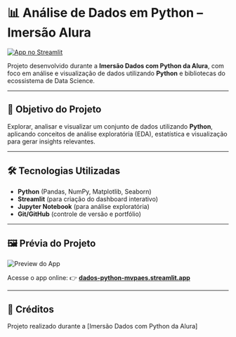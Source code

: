 # 📊 Análise de Dados em Python – Imersão Alura

[![App no Streamlit](https://img.shields.io/badge/Streamlit-App%20Online-brightgreen)](https://dados-python-mvpaes.streamlit.app/)

Projeto desenvolvido durante a **Imersão Dados com Python da Alura**, com foco em análise e visualização de dados utilizando **Python** e bibliotecas do ecossistema de Data Science.

---

## 🎯 Objetivo do Projeto

Explorar, analisar e visualizar um conjunto de dados utilizando **Python**, aplicando conceitos de análise exploratória (EDA), estatística e visualização para gerar insights relevantes.

---

## 🛠 Tecnologias Utilizadas

- **Python** (Pandas, NumPy, Matplotlib, Seaborn)  
- **Streamlit** (para criação do dashboard interativo)  
- **Jupyter Notebook** (para análise exploratória)  
- **Git/GitHub** (controle de versão e portfólio)

---

## 🖼 Prévia do Projeto

![Preview do App](https://raw.githubusercontent.com/mvpaes/analise-dados-python-imersao-alura/main/assets/dados-python.gif)

Acesse o app online: 👉 **[dados-python-mvpaes.streamlit.app](https://dados-python-mvpaes.streamlit.app/)**

---

## 📌 Créditos

Projeto realizado durante a [Imersão Dados com Python da Alura]
